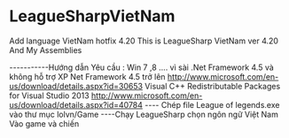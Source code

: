 LeagueSharpVietNam
==================

Add language  VietNam hotfix 4.20 
This is LeagueSharp VietNam ver 4.20 And My Assemblies

-----------Hướng dẫn
Yêu cầu : Win 7 ,8 .... vì sài .Net Framework 4.5 và không hỗ trợ XP 
Net Framework 4.5 trở lên
http://www.microsoft.com/en-us/download/details.aspx?id=30653
Visual C++ Redistributable Packages for Visual Studio 2013
http://www.microsoft.com/en-us/download/details.aspx?id=40784
---- Chép file League of legends.exe vào thư mục lolvn/Game
----Chạy LeagueSharp chọn ngôn ngữ Việt Nam 
Vào game và chiến
